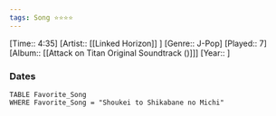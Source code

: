 ```yaml
---
tags: Song ⭐⭐⭐⭐ 
---
```

[Time:: 4:35]
[Artist:: [[Linked Horizon]] ]
[Genre:: J-Pop]
[Played:: 7]
[Album:: [[Attack on Titan Original Soundtrack ()]]]
[Year:: ]
### Dates
````dataview
TABLE Favorite_Song
WHERE Favorite_Song = "Shoukei to Shikabane no Michi"
````